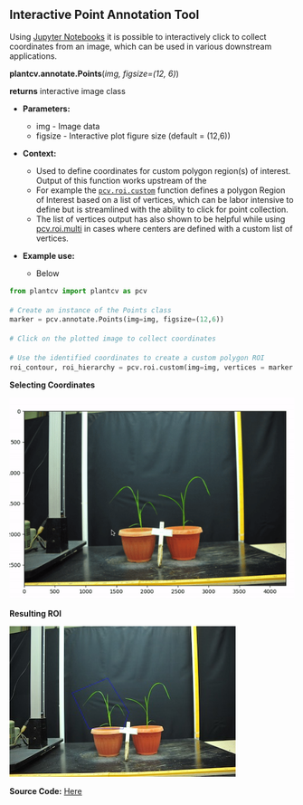 ## Interactive Point Annotation Tool 

Using [Jupyter Notebooks](jupyter.md) it is possible to interactively click to collect coordinates from an image, which can be used in various downstream applications. 

**plantcv.annotate.Points**(*img, figsize=(12, 6)*)

**returns** interactive image class

- **Parameters:**
    - img - Image data 
    - figsize - Interactive plot figure size (default = (12,6)) 
    
- **Context:**
    - Used to define coordinates for custom polygon region(s) of interest. Output of this function works upstream of the 
    - For example the [`pcv.roi.custom`](roi_custom.md) function defines a polygon Region of Interest based on a list of vertices, which can be labor intensive to define but is streamlined with the ability to click for point collection. 
    - The list of vertices output has also shown to be helpful while using [pcv.roi.multi](roi_multi.md) in cases where centers are defined with a custom list of vertices.    
- **Example use:**
    - Below
    

```python
from plantcv import plantcv as pcv

# Create an instance of the Points class 
marker = pcv.annotate.Points(img=img, figsize=(12,6))

# Click on the plotted image to collect coordinates 

# Use the identified coordinates to create a custom polygon ROI 
roi_contour, roi_hierarchy = pcv.roi.custom(img=img, vertices = marker.points)

```

**Selecting Coordinates**

![screen-gif](img/documentation_images/interactive_roi/custom_roi.gif)

**Resulting ROI**

![Screenshot](img/documentation_images/interactive_roi/custom_roi.jpg)


**Source Code:** [Here](https://github.com/danforthcenter/plantcv/blob/master/plantcv/plantcv/roi/roi_methods.py)
